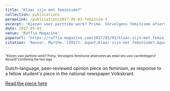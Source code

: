 ```yaml
---
title: "Klaar zijn met feminisme?"
collection: publications
permalink: /publication/2017-05-01-feminism-1
excerpt: 'Kiezen voor parttime werk? Prima. Vervolgens feminisme afserveren als enkel iets voor carrièretijgers? Absurd!'
date: 2017-05-01
venue: 'Raffia Magazine'
paperurl: 'https://raffia-magazine.com/2017/05/01/klaar-zijn-met-feminisme/'
citation: 'Reuver, Myrthe. (2017). &quot;Klaar zijn met feminisme?.&quot; <i>Raffia Magazine Online</i>.'
---
```


<sub><sup>"Kiezen voor parttime werk? Prima. Vervolgens feminisme afserveren als enkel iets voor carrièretijgers? Absurd!"combining the two tags</sup></sub>

Dutch-language, peer-reviewed opinion piece on feminism, as response to a fellow student's piece in the national newspaper Volkskrant.

[Read the piece here](https://raffia-magazine.com/2017/05/01/klaar-zijn-met-feminisme/)




